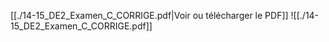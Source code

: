 ﻿[[./14-15_DE2_Examen_C_CORRIGE.pdf|Voir ou télécharger le PDF]]
![[./14-15_DE2_Examen_C_CORRIGE.pdf]]
